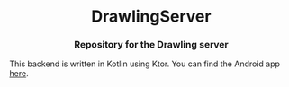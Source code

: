 <h1 align="center">DrawlingServer</h1>

<h3 align="center">Repository for the Drawling server</h3>

This backend is written in Kotlin using Ktor.
You can find the Android app [here](https://github.com/Giga99/DrawlingAndroid).
